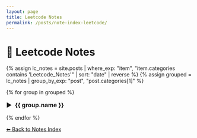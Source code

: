 ```yaml
---
layout: page
title: Leetcode Notes
permalink: /posts/note-index-leetcode/
---
```


<style>
/* 控制 summary 的折叠箭头与字体大小 */
details > summary {
  font-size: 1.0rem;
  font-weight: bold;
  cursor: pointer;
  list-style: none;
  display: flex;
  align-items: center;
  margin: 1rem 0;
}

details > summary::before {
  content: "▶";
  margin-right: 0.5rem;
  transform: rotate(0deg);
  transition: transform 0.2s ease;
}

details[open] > summary::before {
  transform: rotate(90deg);
}

/* 链接样式 */
.leetcode-link a {
  font-size: 1.0rem;
  text-decoration: underline;
  color: #333;
  transition: color 0.2s ease;
}

.leetcode-link a:hover {
  color: #007acc;
}
</style>

# 📗 Leetcode Notes

{% assign lc_notes = site.posts | where_exp: "item", "item.categories contains 'Leetcode_Notes'" | sort: "date" | reverse %}
{% assign grouped = lc_notes | group_by_exp: "post", "post.categories[1]" %}

{% for group in grouped %}
  <details>
    <summary>{{ group.name }}</summary>
    <ul>
      {% for post in group.items %}
        <li class="leetcode-link"><a href="{{ post.url }}">{{ post.title }}</a></li>
      {% endfor %}
    </ul>
  </details>
{% endfor %}


<p><a href="/posts/">⬅ Back to Notes Index</a></p>
